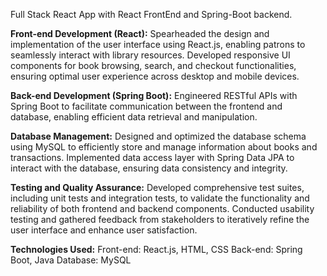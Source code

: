 Full Stack React App with React FrontEnd and Spring-Boot backend.

**Front-end Development (React):**
Spearheaded the design and implementation of the user interface using React.js, enabling patrons to seamlessly interact with library resources.
Developed responsive UI components for book browsing, search, and checkout functionalities, ensuring optimal user experience across desktop and mobile devices.

**Back-end Development (Spring Boot):**
Engineered RESTful APIs with Spring Boot to facilitate communication between the frontend and database, enabling efficient data retrieval and manipulation.


**Database Management:**
Designed and optimized the database schema using MySQL to efficiently store and manage information about books and transactions.
Implemented data access layer with Spring Data JPA to interact with the database, ensuring data consistency and integrity.


**Testing and Quality Assurance:**
Developed comprehensive test suites, including unit tests and integration tests, to validate the functionality and reliability of both frontend and backend components.
Conducted usability testing and gathered feedback from stakeholders to iteratively refine the user interface and enhance user satisfaction.


**Technologies Used:**
Front-end: React.js, HTML, CSS
Back-end: Spring Boot, Java
Database: MySQL
